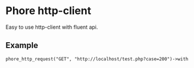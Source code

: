 # Phore http-client

Easy to use http-client with fluent api.

## Example

```
phore_http_request("GET", "http://localhost/test.php?case=200")->with
```


